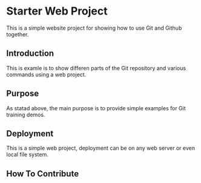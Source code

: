 # Starter Web Project

This is a simple website project for showing how to use Git and Github together.

## Introduction

This is examle is to show differen parts of the Git repository and various commands using a web project.

## Purpose

As statad above, the main purpose is to provide simple examples for Git training demos.

## Deployment 

This is a simple web project, deployment can be on any web server or even local file system.

## How To Contribute

